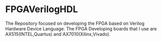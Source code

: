 # FPGAVerilogHDL
The Repository focused on developing the FPGA based on Verilog Hardware Device Language.
The FPGA Developing boards that I use are AX515(INTEL,Quartus) and AX7010(Xilinx,Vivado).
